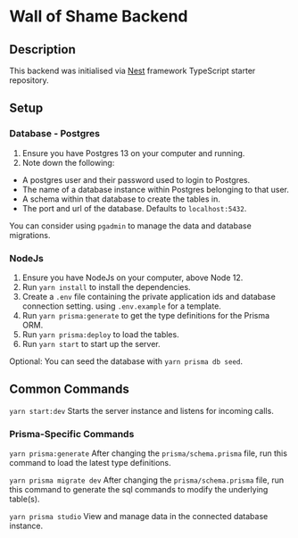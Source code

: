# Wall of Shame Backend

## Description

This backend was initialised via [Nest](https://github.com/nestjs/nest) framework TypeScript starter repository.

## Setup

### Database - Postgres

1. Ensure you have Postgres 13 on your computer and running.
1. Note down the following:

- A postgres user and their password used to login to Postgres.
- The name of a database instance within Postgres belonging to that user.
- A schema within that database to create the tables in.
- The port and url of the database. Defaults to `localhost:5432`.

You can consider using `pgadmin` to manage the data and database migrations.

### NodeJs

1. Ensure you have NodeJs on your computer, above Node 12.
1. Run `yarn install` to install the dependencies.
1. Create a `.env` file containing the private application ids and database connection setting. using `.env.example` for a template.
1. Run `yarn prisma:generate` to get the type definitions for the Prisma ORM.
1. Run `yarn prisma:deploy` to load the tables.
1. Run `yarn start` to start up the server.

Optional: You can seed the database with `yarn prisma db seed`.

## Common Commands

`yarn start:dev`
Starts the server instance and listens for incoming calls.

### Prisma-Specific Commands

`yarn prisma:generate`
After changing the `prisma/schema.prisma` file, run this command to load the latest type definitions.

`yarn prisma migrate dev`
After changing the `prisma/schema.prisma` file, run this command to generate the sql commands to modify the underlying table(s).

`yarn prisma studio`
View and manage data in the connected database instance.
